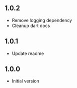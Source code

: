 ## 1.0.2

- Remove logging dependency
- Cleanup dart docs

## 1.0.1

- Update readme


## 1.0.0

- Initial version

